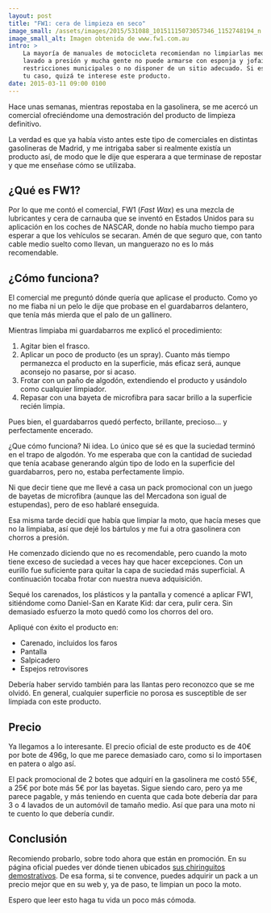 ```yaml
---
layout: post
title: "FW1: cera de limpieza en seco"
image_small: /assets/images/2015/531088_10151115073057346_1152748194_n.jpg
image_small_alt: Imagen obtenida de www.fw1.com.au
intro: >
    La mayoría de manuales de motocicleta recomiendan no limpiarlas mediante
    lavado a presión y mucha gente no puede armarse con esponja y jofaina por
    restricciones municipales o no disponer de un sitio adecuado. Si este es
    tu caso, quizá te interese este producto.
date: 2015-03-11 09:00 0100
---
```

Hace unas semanas, mientras repostaba en la gasolinera, se me acercó un comercial ofreciéndome una demostración del producto de limpieza definitivo.

La verdad es que ya había visto antes este tipo de comerciales en distintas gasolineras de Madrid, y me intrigaba saber si realmente existía un producto así, de modo que le dije que esperara a que terminase de repostar y que me enseñase cómo se utilizaba.

## ¿Qué es FW1?

Por lo que me contó el comercial, FW1 (_Fast Wax_) es una mezcla de lubricantes y cera de carnauba que se inventó en Estados Unidos para su aplicación en los coches de NASCAR, donde no había mucho tiempo para esperar a que los vehículos se secaran. Amén de que seguro que, con tanto cable medio suelto como llevan, un manguerazo no es lo más recomendable.

## ¿Cómo funciona?

El comercial me preguntó dónde quería que aplicase el producto. Como yo no me fiaba ni un pelo le dije que probase en el guardabarros delantero, que tenía más mierda que el palo de un gallinero.

Mientras limpiaba mi guardabarros me explicó el procedimiento:

1. Agitar bien el frasco.
2. Aplicar un poco de producto (es un spray). Cuanto más tiempo permanezca el producto en la superficie, más eficaz será, aunque aconsejo no pasarse, por si acaso.
3. Frotar con un paño de algodón, extendiendo el producto y usándolo como cualquier limpiador.
4. Repasar con una bayeta de microfibra para sacar brillo a la superficie recién limpia.

Pues bien, el guardabarros quedó perfecto, brillante, precioso... y perfectamente encerado.

¿Que cómo funciona? Ni idea. Lo único que sé es que la suciedad terminó en el trapo de algodón. Yo me esperaba que con la cantidad de suciedad que tenía acabase generando algún tipo de lodo en la superficie del guardabarros, pero no, estaba perfectamente limpio.

Ni que decir tiene que me llevé a casa un pack promocional con un juego de bayetas de microfibra (aunque las del Mercadona son igual de estupendas), pero de eso hablaré enseguida.

Esa misma tarde decidí que había que limpiar la moto, que hacía meses que no la limpiaba, así que dejé los bártulos y me fui a otra gasolinera con chorros a presión.

He comenzado diciendo que no es recomendable, pero cuando la moto tiene exceso de suciedad a veces hay que hacer excepciones. Con un eurillo fue suficiente para quitar la capa de suciedad más superficial. A continuación tocaba frotar con nuestra nueva adquisición.

Sequé los carenados, los plásticos y la pantalla y comencé a aplicar FW1, sitiéndome como Daniel-San en Karate Kid: dar cera, pulir cera. Sin demasiado esfuerzo la moto quedó como los chorros del oro.

Apliqué con éxito el producto en:

- Carenado, incluidos los faros
- Pantalla
- Salpicadero
- Espejos retrovisores

Debería haber servido también para las llantas pero reconozco que se me olvidó. En general, cualquier superficie no porosa es susceptible de ser limpiada con este producto.

## Precio

Ya llegamos a lo interesante. El precio oficial de este producto es de 40€ por bote de 496g, lo que me parece demasiado caro, como si lo importasen en patera o algo así.

El pack promocional de 2 botes que adquirí en la gasolinera me costó 55€, a 25€ por bote más 5€ por las bayetas. Sigue siendo caro, pero ya me parece pagable, y más teniendo en cuenta que cada bote debería dar para 3 o 4 lavados de un automóvil de tamaño medio. Así que para una moto ni te cuento lo que debería cundir.

## Conclusión

Recomiendo probarlo, sobre todo ahora que están en promoción. En su página oficial puedes ver dónde tienen ubicados [sus chiringuitos demostrativos](http://fw1.es/encuentranos.php). De esa forma, si te convence, puedes adquirir un pack a un precio mejor que en su web y, ya de paso, te limpian un poco la moto.

Espero que leer esto haga tu vida un poco más cómoda.
